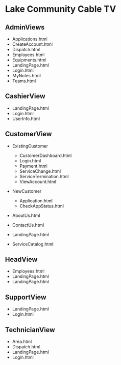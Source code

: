 # Lake Community Cable TV

## AdminViews
- Applications.html
- CreateAccount.html
- Dispatch.html
- Employees.html
- Equipments.html
- LandingPage.html
- Login.html
- MyNotes.html
- Teams.html

## CashierView
- LandingPage.html
- Login.html
- UserInfo.html

## CustomerView
- ExistingCustomer
  - CustomerDashboard.html
  - Login.html
  - Payment.html
  - ServiceChange.html
  - ServiceTermination.html
  - ViewAccount.html
 
- NewCustomer
  - Application.html
  - CheckAppStatus.html
  
- AboutUs.html
- ContactUs.html
- LandingPage.html
- ServiceCatalog.html

## HeadView
- Employees.html
- LandingPage.html
- LandingPage.html

## SupportView
- LandingPage.html
- Login.html

## TechnicianView
- Area.html
- Dispatch.html
- LandingPage.html
- Login.html

